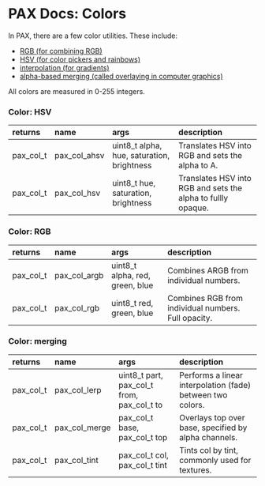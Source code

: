 # PAX Docs: Colors

In PAX, there are a few color utilities.
These include:
- [RGB (for combining RGB)](#color-rgb)
- [HSV (for color pickers and rainbows)](#color-hsv)
- [interpolation (for gradients)](#color-merging)
- [alpha-based merging (called overlaying in computer graphics)](#color-merging)

All colors are measured in 0-255 integers.

### Color: HSV

| returns   | name         | args               | description
| :------   | :---         | :---               | :---
| pax_col_t | pax_col_ahsv | uint8_t alpha, hue, saturation, brightness | Translates HSV into RGB and sets the alpha to A.
| pax_col_t | pax_col_hsv  | uint8_t hue, saturation, brightness        | Translates HSV into RGB and sets the alpha to fullly opaque.

### Color: RGB

| returns   | name         | args               | description
| :------   | :---         | :---               | :---
| pax_col_t | pax_col_argb | uint8_t alpha, red, green, blue | Combines ARGB from individual numbers.
| pax_col_t | pax_col_rgb  | uint8_t red, green, blue        | Combines RGB from individual numbers. Full opacity.

### Color: merging

| returns   | name          | args               | description
| :------   | :---          | :---               | :---
| pax_col_t | pax_col_lerp  | uint8_t part, pax_col_t from, pax_col_t to | Performs a linear interpolation (fade) between two colors.
| pax_col_t | pax_col_merge | pax_col_t base, pax_col_t top              | Overlays top over base, specified by alpha channels.
| pax_col_t | pax_col_tint  | pax_col_t col, pax_col_t tint              | Tints col by tint, commonly used for textures.
